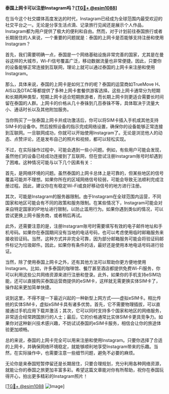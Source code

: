 **泰国上网卡可以注册Instagram吗？[[TG💪+ @esim1088](https://t.me/s/esim1088)]**

在当今这个社交媒体高度发达的时代，Instagram已经成为全球范围内最受欢迎的社交平台之一。无论是分享生活点滴、记录旅行见闻还是展示个人作品，Instagram都为用户提供了极大的便利和自由。然而，对于计划前往泰国旅行或者长期居住的人来说，一个重要的问题就是：泰国的上网卡是否能够支持注册和使用Instagram？

首先，我们需要明确一点，泰国是一个网络基础设施非常完善的国家，尤其是在曼谷这样的大城市，Wi-Fi信号覆盖广泛，移动数据流量也非常便捷。因此，只要你的设备能够正常连接到互联网，理论上就可以通过泰国的上网卡来注册和使用Instagram。

那么，具体来说，泰国的上网卡是如何工作的呢？泰国的运营商如TrueMove H、AIS以及DTAC等都提供了多种上网卡套餐供游客选择。这些上网卡通常分为短期和长期两种类型，短期上网卡适合短期旅游者，而长期上网卡则更适合需要长时间留在泰国的人群。上网卡的价格从几十泰铢到几百泰铢不等，具体取决于流量大小、通话时长以及其他附加服务。

当你购买了一张泰国上网卡并成功激活后，你可以将SIM卡插入手机或其他支持SIM卡的设备中。然后按照设备的指示完成网络设置，确保你的设备能够正常连接到互联网。一旦联网成功，你就可以开始使用Instagram了。无论是浏览他人的动态、点赞评论，还是发布自己的照片和视频，都可以轻松实现。

不过，在实际操作过程中，可能会遇到一些小问题。例如，有些用户可能会发现，虽然他们的设备已经成功连接到了互联网，但在尝试注册Instagram账号时却遇到了困难。这种情况可能与以下几个因素有关：

首先，是网络环境的问题。虽然泰国的上网卡总体上是可靠的，但某些地区的信号覆盖可能并不理想。如果你所在的区域网络信号较弱，可能会导致无法顺利完成注册过程。因此，建议你在有稳定Wi-Fi或良好移动信号的地方进行注册。

其次，可能是Instagram的服务器限制。由于Instagram在全球范围内运营，不同国家和地区可能会有不同的政策和服务限制。在某些情况下，Instagram可能会对来自特定国家的IP地址进行限制，以防止滥用行为。如果你遇到类似的情况，可以尝试更换上网卡服务商，或者稍后再试。

此外，还需要注意的是，注册Instagram账号时需要填写有效的电子邮件地址和手机号码。如果你在泰国期间没有当地的电话号码，也可以考虑使用临时邮箱服务来接收验证码。当然，这种方式并非完全可靠，因为部分邮箱服务可能会将验证码邮件标记为垃圾邮件。因此，如果你有条件的话，最好还是使用本地电话号码进行验证。

当然，除了使用泰国上网卡之外，还有其他方法可以帮助你更方便地使用Instagram。比如，许多泰国的咖啡馆、餐厅甚至酒店都提供免费Wi-Fi服务，你可以利用这些公共网络资源来进行注册和登录。此外，如果你的手机支持eSIM功能，还可以直接购买泰国运营商提供的eSIM卡，这样就无需更换实体SIM卡了，操作起来更加简单快捷。

说到这里，不得不提一下最近兴起的一种新型上网方式——虚拟eSIM卡。相比传统的实体SIM卡，虚拟eSIM卡具有诸多优势。首先，它不需要物理插拔，可以直接通过手机应用下载并激活；其次，它可以同时支持多个国家和地区的网络服务，非常适合经常跨国旅行的人士；最后，它的价格通常比实体SIM卡更具竞争力。如果你对这种新兴技术感兴趣，不妨试试泰国的eSIM卡服务，相信会让你的旅途体验更加顺畅。

总的来说，泰国的上网卡完全可以用来注册和使用Instagram。只要你选择了合适的上网卡，并确保网络环境稳定，就能够顺利地享受Instagram带来的乐趣。当然，在实际操作中，也需要注意一些细节问题，避免不必要的麻烦。

无论你是来泰国短暂停留还是长期居住，只要合理规划，充分利用各种网络资源，就能让你的泰国之旅更加丰富多彩。希望这篇文章能对你有所帮助，祝你在泰国玩得开心，拍出更多精彩的Instagram照片！

[[TG💪+ @esim1088](https://t.me/s/esim1088) ![Image](https://i.postimg.cc/4NQfJmqS/Snipaste-2025-05-13-00-14-12.png)]